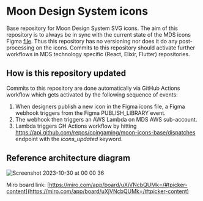 # Moon Design System icons

Base repository for Moon Design System SVG icons. The aim of this repository is to always be in sync with the current state of the MDS icons Figma [file](https://www.figma.com/file/RDNl9dNTMw2y0LO7K3veak/Dev---Master-Icons-%26-Assets?type=design&node-id=4793-543&mode=design&t=DNuC1ymtgi1g2j23-0). Thus this repository has no versioning nor does it do any post-processing on the icons. Commits to this repository should activate further workflows in MDS technology specific (React, Elixir, Flutter) repositories.

## How is this repository updated

Commits to this repository are done automatically via GitHub Actions workflow which gets activated by the following sequence of events:

1) When designers publish a new icon in the Figma icons file, a Figma webhook triggers from the Figma PUBLISH_LIBRARY event.
2) The webhook then triggers an AWS Lambda on MDS AWS sub-account.
3) Lambda triggers GH Actions workflow by hitting https://api.github.com/repos/coingaming/moon-icons-base/dispatches endpoint with the _icons_updated_ keyword.

## Reference architecture diagram

![Screenshot 2023-10-30 at 00 00 36](https://github.com/coingaming/moon-icons-base/assets/46851868/db2cb28d-c3f5-4b07-9100-d3b6f1f10120)

Miro board link: [https://miro.com/app/board/uXjVNcbQUMk=/#tpicker-content](https://miro.com/app/board/uXjVNcbQUMk=/#tpicker-content)
